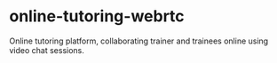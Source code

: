 # online-tutoring-webrtc
Online tutoring platform, collaborating trainer and trainees online using video chat sessions.
